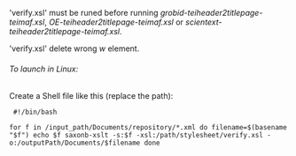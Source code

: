 'verify.xsl' must be runed before running *grobid-teiheader2titlepage-teimaf.xsl*, *OE-teiheader2titlepage-teimaf.xsl* or *scientext-teiheader2titlepage-teimaf.xsl*.

'verify.xsl' delete wrong *w* element. 

###### To launch in Linux:
Create a Shell file like this (replace the path):



`` #!/bin/bash``

`` for f in /input_path/Documents/repository/*.xml
	do
		filename=$(basename "$f")
		echo $f
		saxonb-xslt -s:$f -xsl:/path/stylesheet/verify.xsl -o:/outputPath/Documents/$filename
done ``
